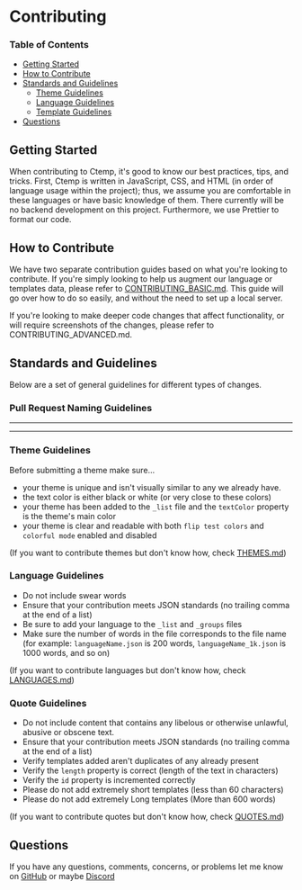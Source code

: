# Contributing

### **Table of Contents**

- [Getting Started](#getting-started)
- [How to Contribute](#how-to-contribute)
- [Standards and Guidelines](#standards-and-guidelines)
  - [Theme Guidelines](#theme-guidelines)
  - [Language Guidelines](#language-guidelines)
  - [Template Guidelines](#template-guidelines)
- [Questions](#questions)

## Getting Started

When contributing to Ctemp, it's good to know our best practices, tips, and tricks. First, Ctemp is written in JavaScript, CSS, and HTML (in order of language usage within the project); thus, we assume you are comfortable in these languages or have basic knowledge of them. There currently will be no backend development on this project. Furthermore, we use Prettier to format our code.

## How to Contribute

We have two separate contribution guides based on what you're looking to contribute. If you're simply looking to help us augment our language or templates data, please refer to [CONTRIBUTING_BASIC.md](./CONTRIBUTING_BASIC.md). This guide will go over how to do so easily, and without the need to set up a local server.

If you're looking to make deeper code changes that affect functionality, or will require screenshots of the changes, please refer to CONTRIBUTING_ADVANCED.md.

## Standards and Guidelines

Below are a set of general guidelines for different types of changes.

### Pull Request Naming Guidelines

---

---

### Theme Guidelines

Before submitting a theme make sure...

- your theme is unique and isn't visually similar to any we already have.
- the text color is either black or white (or very close to these colors)
- your theme has been added to the `_list` file and the `textColor` property is the theme's main color
- your theme is clear and readable with both `flip test colors` and `colorful mode` enabled and disabled

(If you want to contribute themes but don't know how, check [THEMES.md](./THEMES.md))

### Language Guidelines

- Do not include swear words
- Ensure that your contribution meets JSON standards (no trailing comma at the end of a list)
- Be sure to add your language to the `_list` and `_groups` files
- Make sure the number of words in the file corresponds to the file name (for example: `languageName.json` is 200 words, `languageName_1k.json` is 1000 words, and so on)

(If you want to contribute languages but don't know how, check [LANGUAGES.md](./LANGUAGES.md))

### Quote Guidelines

- Do not include content that contains any libelous or otherwise unlawful, abusive or obscene text.
- Ensure that your contribution meets JSON standards (no trailing comma at the end of a list)
- Verify templates added aren't duplicates of any already present
- Verify the `length` property is correct (length of the text in characters)
- Verify the `id` property is incremented correctly
- Please do not add extremely short templates (less than 60 characters)
- Please do not add extremely Long templates (More than 600 words)

(If you want to contribute quotes but don't know how, check [QUOTES.md](./QUOTES.md))

## Questions

If you have any questions, comments, concerns, or problems let me know on [GitHub](https://github.com/TechPixelOni) or maybe [Discord](#)
